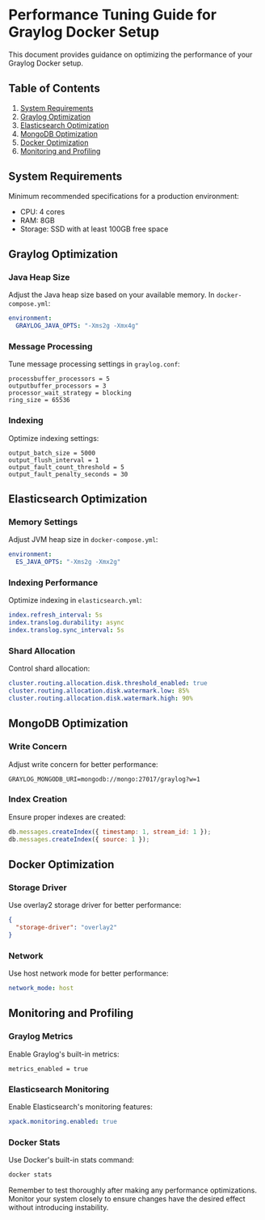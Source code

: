 # Performance Tuning Guide for Graylog Docker Setup

This document provides guidance on optimizing the performance of your Graylog Docker setup.

## Table of Contents

1. [System Requirements](#system-requirements)
2. [Graylog Optimization](#graylog-optimization)
3. [Elasticsearch Optimization](#elasticsearch-optimization)
4. [MongoDB Optimization](#mongodb-optimization)
5. [Docker Optimization](#docker-optimization)
6. [Monitoring and Profiling](#monitoring-and-profiling)

## System Requirements

Minimum recommended specifications for a production environment:

- CPU: 4 cores
- RAM: 8GB
- Storage: SSD with at least 100GB free space

## Graylog Optimization

### Java Heap Size

Adjust the Java heap size based on your available memory. In `docker-compose.yml`:

```yaml
environment:
  GRAYLOG_JAVA_OPTS: "-Xms2g -Xmx4g"
```

### Message Processing

Tune message processing settings in `graylog.conf`:

```
processbuffer_processors = 5
outputbuffer_processors = 3
processor_wait_strategy = blocking
ring_size = 65536
```

### Indexing

Optimize indexing settings:

```
output_batch_size = 5000
output_flush_interval = 1
output_fault_count_threshold = 5
output_fault_penalty_seconds = 30
```

## Elasticsearch Optimization

### Memory Settings

Adjust JVM heap size in `docker-compose.yml`:

```yaml
environment:
  ES_JAVA_OPTS: "-Xms2g -Xmx2g"
```

### Indexing Performance

Optimize indexing in `elasticsearch.yml`:

```yaml
index.refresh_interval: 5s
index.translog.durability: async
index.translog.sync_interval: 5s
```

### Shard Allocation

Control shard allocation:

```yaml
cluster.routing.allocation.disk.threshold_enabled: true
cluster.routing.allocation.disk.watermark.low: 85%
cluster.routing.allocation.disk.watermark.high: 90%
```

## MongoDB Optimization

### Write Concern

Adjust write concern for better performance:

```
GRAYLOG_MONGODB_URI=mongodb://mongo:27017/graylog?w=1
```

### Index Creation

Ensure proper indexes are created:

```javascript
db.messages.createIndex({ timestamp: 1, stream_id: 1 });
db.messages.createIndex({ source: 1 });
```

## Docker Optimization

### Storage Driver

Use overlay2 storage driver for better performance:

```json
{
  "storage-driver": "overlay2"
}
```

### Network

Use host network mode for better performance:

```yaml
network_mode: host
```

## Monitoring and Profiling

### Graylog Metrics

Enable Graylog's built-in metrics:

```
metrics_enabled = true
```

### Elasticsearch Monitoring

Enable Elasticsearch's monitoring features:

```yaml
xpack.monitoring.enabled: true
```

### Docker Stats

Use Docker's built-in stats command:

```bash
docker stats
```

Remember to test thoroughly after making any performance optimizations. Monitor your system closely to ensure changes have the desired effect without introducing instability.
